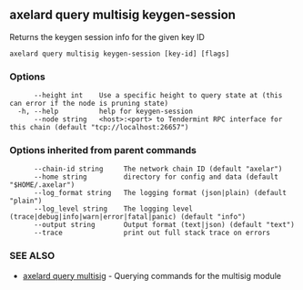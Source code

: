 ## axelard query multisig keygen-session

Returns the keygen session info for the given key ID

```
axelard query multisig keygen-session [key-id] [flags]
```

### Options

```
      --height int    Use a specific height to query state at (this can error if the node is pruning state)
  -h, --help          help for keygen-session
      --node string   <host>:<port> to Tendermint RPC interface for this chain (default "tcp://localhost:26657")
```

### Options inherited from parent commands

```
      --chain-id string     The network chain ID (default "axelar")
      --home string         directory for config and data (default "$HOME/.axelar")
      --log_format string   The logging format (json|plain) (default "plain")
      --log_level string    The logging level (trace|debug|info|warn|error|fatal|panic) (default "info")
      --output string       Output format (text|json) (default "text")
      --trace               print out full stack trace on errors
```

### SEE ALSO

* [axelard query multisig](axelard_query_multisig.md)	 - Querying commands for the multisig module

